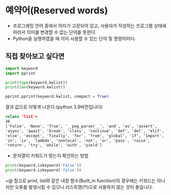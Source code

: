 # 예약어(Reserved words)
   
   
- 프로그래밍 언어 중에서 의미가 고정되어 있고, 사용자가 작성하는 프로그램 상태에 따라서 의미를 변경할 수 없는 단어를 뜻한다.
- Python을 실행하였을 때 이미 사용할 수 있는 단어 및 명령어이다.

## 직접 찾아보고 싶다면

```python
import keyword
import pprint

print(type(keyword.kwlist))
print(len(keyword.kwlist))

pprint.pprint(keyword.kwlist, compact = True)
```

결과 값으로 이렇게 나온다.(python 3.9버전입니다)

```jsx
<class 'list'>
36
['False', 'None', 'True', '__peg_parser__', 'and', 'as', 'assert',
'async', 'await', 'break', 'class', 'continue', 'def', 'del', 'elif',
'else', 'except', 'finally', 'for', 'from', 'global', 'if', 'import',
'in', 'is', 'lambda', 'nonlocal', 'not', 'or', 'pass', 'raise',
'return', 'try', 'while', 'with', 'yield']
```

- 문자열이 키워드가 맞는지 확인하는 방법

```python
print(keyword.iskeyword('False'))
print(keyword.iskeyword('false'))
```

+@ 참고로 print, list와 같은 내장 함수(Built_in function)의 경우에는 키워드는 아니지만 오류를 발생시킬 수 있으니 리스트명(?!)으로 사용하지 않는 것이 좋습니다.